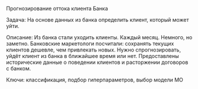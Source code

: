 Прогнозирование оттока клиента Банка

Задача:
На основе данных из банка определить клиент, который может уйти.

Описание:
Из банка стали уходить клиенты. Каждый месяц. Немного, но заметно. Банковские маркетологи посчитали: сохранять текущих клиентов дешевле, чем привлекать новых.
Нужно спрогнозировать, уйдёт клиент из банка в ближайшее время или нет. Предоставлены исторические данные о поведении клиентов и расторжении договоров с банком.

Ключи:
классификация, подбор гиперпараметров, выбор модели МО
